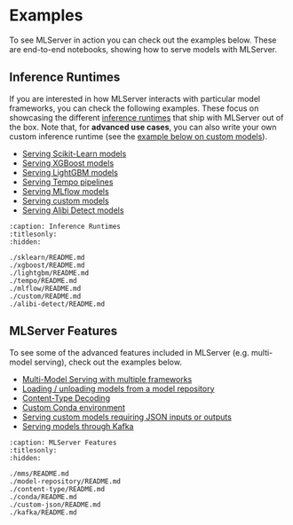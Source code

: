# Examples

To see MLServer in action you can check out the examples below.
These are end-to-end notebooks, showing how to serve models with MLServer.

## Inference Runtimes

If you are interested in how MLServer interacts with particular model
frameworks, you can check the following examples.
These focus on showcasing the different [inference
runtimes](../runtimes/index.md) that ship with MLServer out of the box.
Note that, for **advanced use cases**, you can also write your own custom
inference runtime (see the [example below on custom
models](./custom/README.md)).

- [Serving Scikit-Learn models](./sklearn/README.md)
- [Serving XGBoost models](./xgboost/README.md)
- [Serving LightGBM models](./lightgbm/README.md)
- [Serving Tempo pipelines](./tempo/README.md)
- [Serving MLflow models](./mlflow/README.md)
- [Serving custom models](./custom/README.md)
- [Serving Alibi Detect models](./alibi-detect/README.md)

```{toctree}
:caption: Inference Runtimes
:titlesonly:
:hidden:

./sklearn/README.md
./xgboost/README.md
./lightgbm/README.md
./tempo/README.md
./mlflow/README.md
./custom/README.md
./alibi-detect/README.md
```

## MLServer Features

To see some of the advanced features included in MLServer (e.g. multi-model
serving), check out the examples below.

- [Multi-Model Serving with multiple frameworks](./mms/README.md)
- [Loading / unloading models from a model repository](./model-repository/README.md)
- [Content-Type Decoding](./content-type/README.md)
- [Custom Conda environment](./conda/README.md)
- [Serving custom models requiring JSON inputs or outputs](./custom-json/README.md)
- [Serving models through Kafka](./kafka/README.md)

```{toctree}
:caption: MLServer Features
:titlesonly:
:hidden:

./mms/README.md
./model-repository/README.md
./content-type/README.md
./conda/README.md
./custom-json/README.md
./kafka/README.md
```
